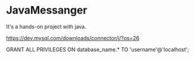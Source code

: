 # JavaMessanger
It's a hands-on project with java.

https://dev.mysql.com/downloads/connector/j/?os=26

GRANT ALL PRIVILEGES ON database_name.* TO 'username'@'localhost';
